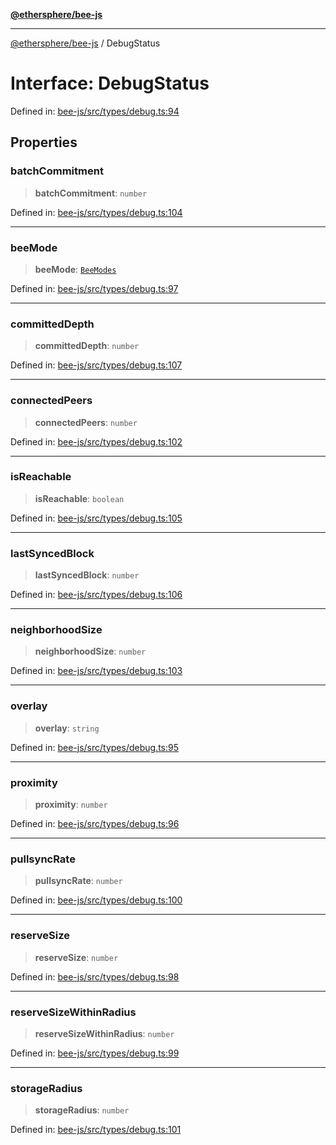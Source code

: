 [**@ethersphere/bee-js**](../Overview.md)

***

[@ethersphere/bee-js](../Overview.md) / DebugStatus

# Interface: DebugStatus

Defined in: [bee-js/src/types/debug.ts:94](https://github.com/ethersphere/bee-js/blob/3abbe2b1b264d6b586511a56e93badb2236bd09d/src/types/debug.ts#L94)

## Properties

### batchCommitment

> **batchCommitment**: `number`

Defined in: [bee-js/src/types/debug.ts:104](https://github.com/ethersphere/bee-js/blob/3abbe2b1b264d6b586511a56e93badb2236bd09d/src/types/debug.ts#L104)

***

### beeMode

> **beeMode**: [`BeeModes`](../enumerations/BeeModes.md)

Defined in: [bee-js/src/types/debug.ts:97](https://github.com/ethersphere/bee-js/blob/3abbe2b1b264d6b586511a56e93badb2236bd09d/src/types/debug.ts#L97)

***

### committedDepth

> **committedDepth**: `number`

Defined in: [bee-js/src/types/debug.ts:107](https://github.com/ethersphere/bee-js/blob/3abbe2b1b264d6b586511a56e93badb2236bd09d/src/types/debug.ts#L107)

***

### connectedPeers

> **connectedPeers**: `number`

Defined in: [bee-js/src/types/debug.ts:102](https://github.com/ethersphere/bee-js/blob/3abbe2b1b264d6b586511a56e93badb2236bd09d/src/types/debug.ts#L102)

***

### isReachable

> **isReachable**: `boolean`

Defined in: [bee-js/src/types/debug.ts:105](https://github.com/ethersphere/bee-js/blob/3abbe2b1b264d6b586511a56e93badb2236bd09d/src/types/debug.ts#L105)

***

### lastSyncedBlock

> **lastSyncedBlock**: `number`

Defined in: [bee-js/src/types/debug.ts:106](https://github.com/ethersphere/bee-js/blob/3abbe2b1b264d6b586511a56e93badb2236bd09d/src/types/debug.ts#L106)

***

### neighborhoodSize

> **neighborhoodSize**: `number`

Defined in: [bee-js/src/types/debug.ts:103](https://github.com/ethersphere/bee-js/blob/3abbe2b1b264d6b586511a56e93badb2236bd09d/src/types/debug.ts#L103)

***

### overlay

> **overlay**: `string`

Defined in: [bee-js/src/types/debug.ts:95](https://github.com/ethersphere/bee-js/blob/3abbe2b1b264d6b586511a56e93badb2236bd09d/src/types/debug.ts#L95)

***

### proximity

> **proximity**: `number`

Defined in: [bee-js/src/types/debug.ts:96](https://github.com/ethersphere/bee-js/blob/3abbe2b1b264d6b586511a56e93badb2236bd09d/src/types/debug.ts#L96)

***

### pullsyncRate

> **pullsyncRate**: `number`

Defined in: [bee-js/src/types/debug.ts:100](https://github.com/ethersphere/bee-js/blob/3abbe2b1b264d6b586511a56e93badb2236bd09d/src/types/debug.ts#L100)

***

### reserveSize

> **reserveSize**: `number`

Defined in: [bee-js/src/types/debug.ts:98](https://github.com/ethersphere/bee-js/blob/3abbe2b1b264d6b586511a56e93badb2236bd09d/src/types/debug.ts#L98)

***

### reserveSizeWithinRadius

> **reserveSizeWithinRadius**: `number`

Defined in: [bee-js/src/types/debug.ts:99](https://github.com/ethersphere/bee-js/blob/3abbe2b1b264d6b586511a56e93badb2236bd09d/src/types/debug.ts#L99)

***

### storageRadius

> **storageRadius**: `number`

Defined in: [bee-js/src/types/debug.ts:101](https://github.com/ethersphere/bee-js/blob/3abbe2b1b264d6b586511a56e93badb2236bd09d/src/types/debug.ts#L101)
